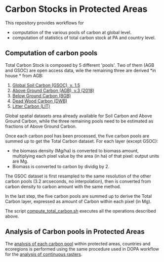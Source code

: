 # Carbon Stocks in Protected Areas

This repository provides workflows for 
-  computation of the various pools of carbon at global level. 
-  computation of statistics of total carbon stock at PA and country level.

## Computation of carbon pools

Total Carbon Stock is composed by 5 different 'pools'. Two of them (AGB and GSOC) are open access data, wile the remaining three are derived  *in house * from AGB:  


1. [Global Soil Carbon (GSOC), v. 1.5](http://54.229.242.119/GSOCmap/)
2. [Above Ground Carbon (AGB), v.3 (2018)](https://catalogue.ceda.ac.uk/uuid/5f331c418e9f4935b8eb1b836f8a91b8)
3. [Below Ground Carbon (BGB)](/bgb_processing)
4. [Dead Wood Carbon (DWB)](/dwb_lit_processing)
5. [Litter Carbon (LIT)](/dwb_lit_processing)

Global spatial datasets area already available for Soil Carbon and Above Ground Carbon, while the three remaining pools need to be estimated as fractions of Above Ground Carbon.  

Once each carbon pool has been processed, the five carbon pools are summed up to get the Total Carbon dataset.
For each layer (except GSOC):
- the biomass density (Mg/ha) is converted to biomass amount, multiplying each pixel value by the area (in ha) of that pixel: output units are Mg.  
- Biomass is converted to carbon by dividig by 2.

The GSOC dataset is first resampled to the same resolution of the other carbon pools (3.2 arcseconds, no interpolation), then is converted from carbon density to carbon amount with the same method.

In the last step, the five carbon pools are summed up to derive the Total Carbon layer, expressed as amount of Carbon within each pixel (in Mg).  

The script [compute_total_carbon.sh](./compute_total_carbon.sh) executes all the operations described above.  

## Analysis of Carbon pools in Protected Areas

The [analysis of each carbon pool](/c_analysis) within protected areas, countries and ecoregions is performed using the same procedure used in DOPA workflow for the [analysis of continuous rasters](https://github.com/giacomo-gcad/dopa_workflow/tree/master/cep_analysis#CONTINUOUS_RASTERS).  

